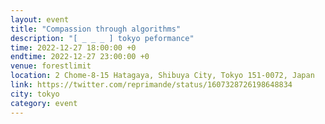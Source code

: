 ```yaml
---
layout: event
title: "Compassion through algorithms"
description: "[ _ _ _ ] tokyo peformance"
time: 2022-12-27 18:00:00 +0
endtime: 2022-12-27 23:00:00 +0
venue: forestlimit
location: 2 Chome-8-15 Hatagaya, Shibuya City, Tokyo 151-0072, Japan
link: https://twitter.com/reprimande/status/1607328726198648834
city: tokyo
category: event
---
```

